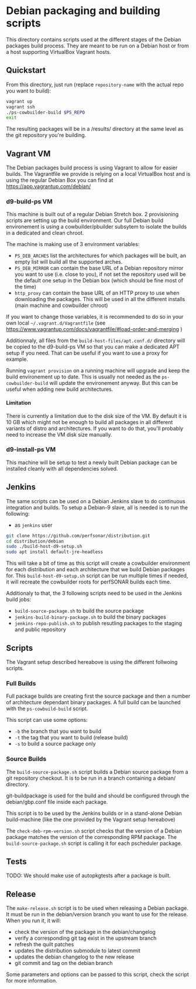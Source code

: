# Debian packaging and building scripts

This directory contains scripts used at the different stages of the
Debian packages build process.  They are meant to be run on a Debian host or
from a host supporting VirtualBox Vagrant hosts.

## Quickstart

From this directory, just run (replace `repository-name` with the actual repo
you want to build):

```bash
vagrant up
vagrant ssh
./ps-cowbuilder-build $PS_REPO
exit
```

The resulting packages will be in a /results/ directory at the same level as
the git repository you're building.

## Vagrant VM
The Debian packages build process is using Vagrant to allow for easier builds.
The Vagrantfile we provide is relying on a local VirtualBox host and is using
the regular Debian Box you can find at https://app.vagrantup.com/debian/

### d9-build-ps VM
This machine is built out of a regular Debian Stretch box.  2 provisioning
scripts are setting up the build environment.  Our full Debian build environement
is using a cowbuilder/pbuilder subsytem to isolate the builds in a dedicated and
clean chroot.

The machine is making use of 3 environment variables:

- `PS_DEB_ARCHES` list the architectures for which packages will be built, an empty
    list will build all the supported arches.
- `PS_DEB_MIRROR` can contain the base URL of a Debian repository mirror you want
    to use (i.e. close to you), if not set the repository used will be the default
    one setup in the Debian box (which should be fine most of the time)
- `http_proxy` can contain the base URL of an HTTP proxy to use when downloading
    the packages.  This will be used in all the different installs (main machine and
    cowbuilder chroot)

If you want to change those variables, it is recommended to do so in your own local
`~/.vagrant.d/Vagrantfile` (see https://www.vagrantup.com/docs/vagrantfile/#load-order-and-merging )

Additionnaly, all files from the `build-host-files/apt.conf.d/` directory will be
copied to the d9-build-ps VM so that you can make a dedicated APT setup if you need.
That can be useful if you want to use a proxy for example.

Running `vagrant provision` on a running machine will upgrade and keep the build
environement up to date.  This is usually not needed as the `ps-cowbuilder-build`
will update the environement anyway.  But this can be useful when adding new build
architectures.

#### Limitation
There is currently a limitation due to the disk size of the VM.  By default it is
10 GB which might not be enough to build all packages in all different variants of
distro and architectures.  If you want to do that, you'll probably need to increase
the VM disk size manually.

### d9-install-ps VM
This machine will be setup to test a newly built Debian package can be installed
cleanly with all dependencies solved.

## Jenkins
The same scripts can be used on a Debian Jenkins slave to do continuous integration
and builds.  To setup a Debian-9 slave, all is needed is to run the following:

- as `jenkins` user

```bash
git clone https://github.com/perfsonar/distribution.git
cd distribution/debian
sudo ./build-host-d9-setup.sh
sudo apt install default-jre-headless
```

This will take a bit of time as this script will create a cowbuilder environment
for each distribution and each architecture that we build Debian packages for. This
`build-host-d9-setup.sh` script can be run multiple times if needed, it will
recreate the cowbuilder roots for perfSONAR builds each time.

Additionaly to that, the 3 following scripts need to be used in the Jenkins build
jobs:

- `build-source-package.sh` to build the source package
- `jenkins-build-binary-package.sh` to build the binary packages
- `jenkins-repo-publish.sh` to publish resutling packages to the staging and public
repository


## Scripts
The Vagrant setup described hereabove is using the different follwoing scripts.

### Full Builds
Full package builds are creating first the source package and then a number of
architecture dependant binary packages.  A full build can be launched with the
`ps-cowbuild-build` script.

This script can use some options:

- `-b` the branch that you want to build
- `-t` the tag that you want to build (release build)
- `-s` to build a source package only

### Source Builds
The `build-source-package.sh` script builds a Debian source package from
a git repository checkout.  It is to be run in a branch containing a debian/
directory.

git-buildpackage is used for the build and should be configured through
the debian/gbp.conf file inside each package.

This script is to be used by the Jenkins builds or in a stand-alone Debian
build-machine (like the one provided by the Vagrant setup hereabove)


The `check-deb-rpm-version.sh` script checks that the version of a Debian
package matches the version of the corresponding RPM package.  The
`build-source-package.sh` script is calling it for each pscheduler package.

## Tests
TODO: We should make use of autopkgtests after a package is built.

## Release
The `make-release.sh` script is to be used when releasing a Debian package.
It must be run in the debian/version branch you want to use for the release. When
you run it, it will:
 - check the version of the package in the debian/changelog
 - verify a corresponding git tag exist in the upstream branch
 - refresh the quilt patches
 - updates the distribution submodule to latest commit
 - updates the debian changelog to the new release
 - git commit and tag on the debian branch

Some parameters and options can be passed to this script, check the script
for more information.


